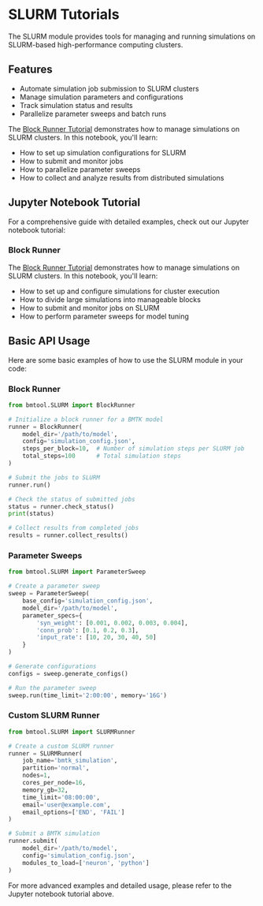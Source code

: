 # SLURM Tutorials

The SLURM module provides tools for managing and running simulations on SLURM-based high-performance computing clusters.

## Features

- Automate simulation job submission to SLURM clusters
- Manage simulation parameters and configurations
- Track simulation status and results
- Parallelize parameter sweeps and batch runs

The [Block Runner Tutorial](notebooks/SLURM/using_BlockRunner.ipynb) demonstrates how to manage simulations on SLURM clusters. In this notebook, you'll learn:

- How to set up simulation configurations for SLURM
- How to submit and monitor jobs
- How to parallelize parameter sweeps
- How to collect and analyze results from distributed simulations

## Jupyter Notebook Tutorial

For a comprehensive guide with detailed examples, check out our Jupyter notebook tutorial:

### Block Runner

The [Block Runner Tutorial](SLURM/using_BlockRunner.ipynb) demonstrates how to manage simulations on SLURM clusters. In this notebook, you'll learn:

- How to set up and configure simulations for cluster execution
- How to divide large simulations into manageable blocks
- How to submit and monitor jobs on SLURM
- How to perform parameter sweeps for model tuning

## Basic API Usage

Here are some basic examples of how to use the SLURM module in your code:

### Block Runner

```python
from bmtool.SLURM import BlockRunner

# Initialize a block runner for a BMTK model
runner = BlockRunner(
    model_dir='/path/to/model',
    config='simulation_config.json',
    steps_per_block=10,  # Number of simulation steps per SLURM job
    total_steps=100      # Total simulation steps
)

# Submit the jobs to SLURM
runner.run()

# Check the status of submitted jobs
status = runner.check_status()
print(status)

# Collect results from completed jobs
results = runner.collect_results()
```

### Parameter Sweeps

```python
from bmtool.SLURM import ParameterSweep

# Create a parameter sweep
sweep = ParameterSweep(
    base_config='simulation_config.json',
    model_dir='/path/to/model',
    parameter_specs={
        'syn_weight': [0.001, 0.002, 0.003, 0.004],
        'conn_prob': [0.1, 0.2, 0.3],
        'input_rate': [10, 20, 30, 40, 50]
    }
)

# Generate configurations
configs = sweep.generate_configs()

# Run the parameter sweep
sweep.run(time_limit='2:00:00', memory='16G')
```

### Custom SLURM Runner

```python
from bmtool.SLURM import SLURMRunner

# Create a custom SLURM runner
runner = SLURMRunner(
    job_name='bmtk_simulation',
    partition='normal',
    nodes=1,
    cores_per_node=16,
    memory_gb=32,
    time_limit='08:00:00',
    email='user@example.com',
    email_options=['END', 'FAIL']
)

# Submit a BMTK simulation
runner.submit(
    model_dir='/path/to/model',
    config='simulation_config.json',
    modules_to_load=['neuron', 'python']
)
```

For more advanced examples and detailed usage, please refer to the Jupyter notebook tutorial above. 